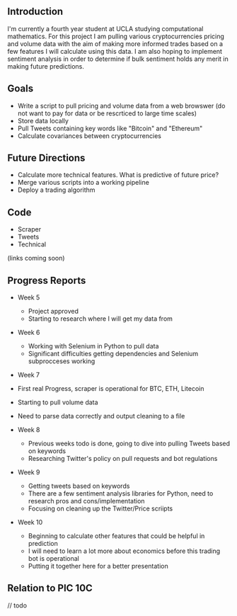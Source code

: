 ## Introduction

I'm currently a fourth year student at UCLA studying computational mathematics. For this project I am pulling various cryptocurrencies pricing and volume data with the aim of making more informed trades based on a few features I will calculate using this data. I am also hoping to implement sentiment analysis in order to determine if bulk sentiment holds any merit in making future predictions. 

## Goals

- Write a script to pull pricing and volume data from a web browswer (do not want to pay for data or be rescrticed to large time scales)
- Store data locally 
- Pull Tweets containing key words like "Bitcoin" and "Ethereum"
- Calculate covariances between cryptocurrencies

## Future Directions

- Calculate more technical features. What is predictive of future price?
- Merge various scripts into a working pipeline
- Deploy a trading algorithm

## Code

- Scraper
- Tweets
- Technical

(links coming soon)

## Progress Reports 

- Week 5
  - Project approved
  - Starting to research where I will get my data from
  
- Week 6
  - Working with Selenium in Python to pull data
  - Significant difficulties getting dependencies and Selenium subprocceses working 
  
 - Week 7
  - First real Progress, scraper is operational for BTC, ETH, Litecoin
  - Starting to pull volume data 
  - Need to parse data correctly and output cleaning to a file
  
- Week 8
  - Previous weeks todo is done, going to dive into pulling Tweets based on keywords
  - Researching Twitter's policy on pull requests and bot regulations
  
- Week 9
  - Getting tweets based on keywords
  - There are a few sentiment analysis libraries for Python, need to research pros and cons/implementation
  - Focusing on cleaning up the Twitter/Price scriipts
  
- Week 10
  - Beginning to calculate other features that could be helpful in prediction
  - I will need to learn a lot more about economics before this trading bot is operational
  - Putting it together here for a better presentation
  
## Relation to PIC 10C

// todo
